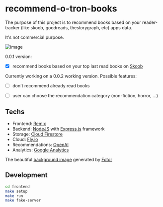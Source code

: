 # recommend-o-tron-books

The purpose of this project is to recommend books based on your reader-tracker (like skoob, goodreads, thestorygraph, etc) apps data.

It's not commercial purpose.

![image](https://user-images.githubusercontent.com/5923706/219982325-6f3842f6-101f-48a6-a80f-19b48d29b2b2.png)

0.0.1 version:
- [x] recommend books based on your top last read books on [Skoob](https://www.skoob.com.br)

Currently working on a 0.0.2 working version. Possible features:
- [ ] don't recommend already read books
- [ ] user can choose the recommendation category (non-fiction, horror, ...)


## Techs

- Frontend: [Remix](https://remix.run)
- Backend: [NodeJS](https://nodejs.org/en/) with [Express.js](https://expressjs.com/) framework
- Storage: [Cloud Firestore](https://firebase.google.com/docs/firestore)
- Cloud: [Fly.io ](https://fly.io/)
- Recommendations: [OpenAI](https://openai.com/)
- Analytics: [Google Analytics](https://analytics.google.com/analytics/web/)


The beautiful [background image](https://github.com/RafaelAdao/recommend-o-tron-books/blob/main/app/images/background.png) generated by [Fotor](https://www.fotor.com/)

## Development

```sh
cd frontend
make setup
make run
make fake-server
```
